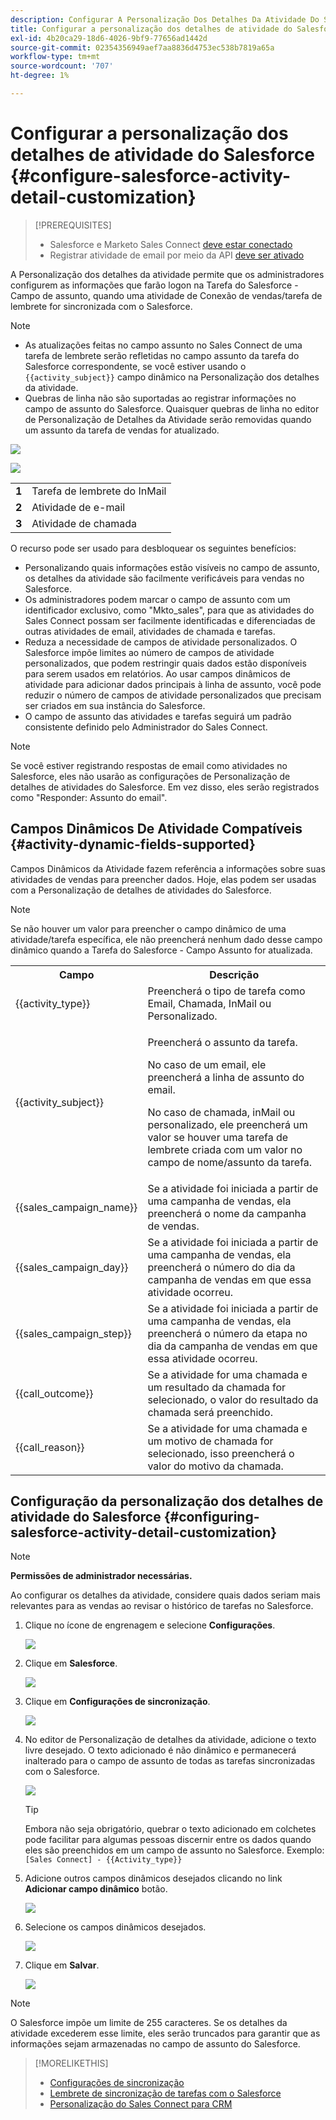 ```yaml
---
description: Configurar A Personalização Dos Detalhes Da Atividade Do Salesforce - Documentação Do Marketo - Documentação Do Produto
title: Configurar a personalização dos detalhes de atividade do Salesforce
exl-id: 4b20ca29-18d6-4026-9bf9-77656ad1442d
source-git-commit: 02354356949aef7aa8836d4753ec538b7819a65a
workflow-type: tm+mt
source-wordcount: '707'
ht-degree: 1%

---
```


# Configurar a personalização dos detalhes de atividade do Salesforce {#configure-salesforce-activity-detail-customization}

>[!PREREQUISITES]
>
>* Salesforce e Marketo Sales Connect [deve estar conectado](/help/marketo/product-docs/marketo-sales-connect/crm/salesforce-integration/connect-your-sales-connect-account-to-salesforce.md)
>* Registrar atividade de email por meio da API [deve ser ativado](/help/marketo/product-docs/marketo-sales-connect/crm/salesforce-integration/salesforce-sync-settings.md)

A Personalização dos detalhes da atividade permite que os administradores configurem as informações que farão logon na Tarefa do Salesforce - Campo de assunto, quando uma atividade de Conexão de vendas/tarefa de lembrete for sincronizada com o Salesforce.

>[!NOTE]
>
>* As atualizações feitas no campo assunto no Sales Connect de uma tarefa de lembrete serão refletidas no campo assunto da tarefa do Salesforce correspondente, se você estiver usando o `{{activity_subject}}` campo dinâmico na Personalização dos detalhes da atividade.
>* Quebras de linha não são suportadas ao registrar informações no campo de assunto do Salesforce. Quaisquer quebras de linha no editor de Personalização de Detalhes da Atividade serão removidas quando um assunto da tarefa de vendas for atualizado.

![](assets/configure-salesforce-activity-detail-customization-1.png)

![](assets/configure-salesforce-activity-detail-customization-2.png)

<table>
 <tr>
  <td><strong>1</td>
  <td>Tarefa de lembrete do InMail</td>
 </tr>
 <tr>
  <td><strong>2</td>
  <td>Atividade de e-mail</td>
 </tr>
 <tr>
  <td><strong>3</td>
  <td>Atividade de chamada</td>
 </tr>
</table>

O recurso pode ser usado para desbloquear os seguintes benefícios:

* Personalizando quais informações estão visíveis no campo de assunto, os detalhes da atividade são facilmente verificáveis para vendas no Salesforce.
* Os administradores podem marcar o campo de assunto com um identificador exclusivo, como &quot;Mkto_sales&quot;, para que as atividades do Sales Connect possam ser facilmente identificadas e diferenciadas de outras atividades de email, atividades de chamada e tarefas.
* Reduza a necessidade de campos de atividade personalizados. O Salesforce impõe limites ao número de campos de atividade personalizados, que podem restringir quais dados estão disponíveis para serem usados em relatórios. Ao usar campos dinâmicos de atividade para adicionar dados principais à linha de assunto, você pode reduzir o número de campos de atividade personalizados que precisam ser criados em sua instância do Salesforce.
* O campo de assunto das atividades e tarefas seguirá um padrão consistente definido pelo Administrador do Sales Connect.

>[!NOTE]
>
>Se você estiver registrando respostas de email como atividades no Salesforce, eles não usarão as configurações de Personalização de detalhes de atividades do Salesforce. Em vez disso, eles serão registrados como &quot;Responder: Assunto do email&quot;.

## Campos Dinâmicos De Atividade Compatíveis {#activity-dynamic-fields-supported}

Campos Dinâmicos da Atividade fazem referência a informações sobre suas atividades de vendas para preencher dados. Hoje, elas podem ser usadas com a Personalização de detalhes de atividades do Salesforce.

>[!NOTE]
>
>Se não houver um valor para preencher o campo dinâmico de uma atividade/tarefa específica, ele não preencherá nenhum dado desse campo dinâmico quando a Tarefa do Salesforce - Campo Assunto for atualizada.

<table>
 <tr>
  <th>Campo</th>
  <th>Descrição</th>
 </tr>
 <tr>
  <td>{{activity_type}}</td>
  <td>Preencherá o tipo de tarefa como Email, Chamada, InMail ou Personalizado.</td>
 </tr>
 <tr>
  <td>{{activity_subject}}</td>
  <td><p>Preencherá o assunto da tarefa.</p>
      <p>No caso de um email, ele preencherá a linha de assunto do email.</p>
      <p>No caso de chamada, inMail ou personalizado, ele preencherá um valor se houver uma tarefa de lembrete criada com um valor no campo de nome/assunto da tarefa.</p></td>
 </tr>
 <tr>
  <td>{{sales_campaign_name}}</td>
  <td>Se a atividade foi iniciada a partir de uma campanha de vendas, ela preencherá o nome da campanha de vendas.</td>
 </tr>
 <tr>
  <td>{{sales_campaign_day}}</td>
  <td>Se a atividade foi iniciada a partir de uma campanha de vendas, ela preencherá o número do dia da campanha de vendas em que essa atividade ocorreu.</td>
 </tr>
 <tr>
  <td>{{sales_campaign_step}}</td>
  <td>Se a atividade foi iniciada a partir de uma campanha de vendas, ela preencherá o número da etapa no dia da campanha de vendas em que essa atividade ocorreu.</td>
 </tr>
 <tr>
  <td>{{call_outcome}}</td>
  <td>Se a atividade for uma chamada e um resultado da chamada for selecionado, o valor do resultado da chamada será preenchido.</td>
 </tr>
 <tr>
  <td>{{call_reason}}</td>
  <td>Se a atividade for uma chamada e um motivo de chamada for selecionado, isso preencherá o valor do motivo da chamada.</td>
 </tr>
</table>

## Configuração da personalização dos detalhes de atividade do Salesforce {#configuring-salesforce-activity-detail-customization}

>[!NOTE]
>
>**Permissões de administrador necessárias.**

Ao configurar os detalhes da atividade, considere quais dados seriam mais relevantes para as vendas ao revisar o histórico de tarefas no Salesforce.

1. Clique no ícone de engrenagem e selecione **Configurações**.

   ![](assets/configure-salesforce-activity-detail-customization-3.png)

1. Clique em **Salesforce**.

   ![](assets/configure-salesforce-activity-detail-customization-4.png)

1. Clique em **Configurações de sincronização**.

   ![](assets/configure-salesforce-activity-detail-customization-5.png)

1. No editor de Personalização de detalhes da atividade, adicione o texto livre desejado. O texto adicionado é não dinâmico e permanecerá inalterado para o campo de assunto de todas as tarefas sincronizadas com o Salesforce.

   ![](assets/configure-salesforce-activity-detail-customization-6.png)

   >[!TIP]
   >
   >Embora não seja obrigatório, quebrar o texto adicionado em colchetes pode facilitar para algumas pessoas discernir entre os dados quando eles são preenchidos em um campo de assunto no Salesforce. Exemplo: `[Sales Connect] - {{Activity_type}}`

1. Adicione outros campos dinâmicos desejados clicando no link **Adicionar campo dinâmico** botão.

   ![](assets/configure-salesforce-activity-detail-customization-7.png)

1. Selecione os campos dinâmicos desejados.

   ![](assets/configure-salesforce-activity-detail-customization-8.png)

1. Clique em **Salvar**.

   ![](assets/configure-salesforce-activity-detail-customization-9.png)

>[!NOTE]
>
>O Salesforce impõe um limite de 255 caracteres. Se os detalhes da atividade excederem esse limite, eles serão truncados para garantir que as informações sejam armazenadas no campo de assunto do Salesforce.

>[!MORELIKETHIS]
>
>* [Configurações de sincronização](/help/marketo/product-docs/marketo-sales-connect/crm/salesforce-integration/salesforce-sync-settings.md)
>* [Lembrete de sincronização de tarefas com o Salesforce](/help/marketo/product-docs/marketo-sales-connect/tasks/reminder-task-sync-with-salesforce.md)
>* [Personalização do Sales Connect para CRM](/help/marketo/product-docs/marketo-sales-connect/crm/salesforce-customization/sales-connect-customizations-for-crm.md)

